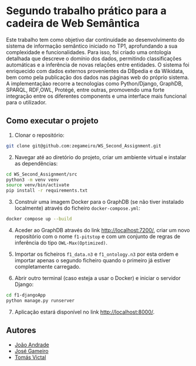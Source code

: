 # Segundo trabalho prático para a cadeira de Web Semântica

Este trabalho tem como objetivo dar continuidade ao desenvolvimento do sistema de informação semântico iniciado no TP1, aprofundando a sua complexidade e funcionalidades. Para isso, foi criado uma ontologia detalhada que descreve o domínio dos dados, permitindo classificações automáticas e a inferência de novas relações entre entidades. O sistema foi enriquecido com dados externos provenientes da DBpedia e da Wikidata, bem como pela publicação dos dados nas páginas web do próprio sistema. A implementaçãao recorre a tecnologias como Python/Django, GraphDB, SPARQL, RDF,OWL, Protégé, entre outras, promovendo uma forte integração entre os diferentes components e uma interface mais funcional para o utilizador.

## Como executar o projeto

1. Clonar o repositório:
```bash
git clone git@github.com:zegameiro/WS_Second_Assignment.git
```

2. Navegar até ao diretório do projeto, criar um ambiente virtual e instalar as dependências:
```bash
cd WS_Second_Assignment/src
python3 -m venv venv
source venv/bin/activate
pip install -r requirements.txt
```
3. Construir uma imagem Docker para o GraphDB (se não tiver instalado localmente) através do ficheiro `docker-compose.yml`:
```bash
docker compose up --build
```

4. Aceder ao GraphDB através do link [http://localhost:7200/](http://localhost:7200/), criar um novo repositório com o nome `f1-pitstop` e com um conjunto de regras de inferência do tipo `OWL-Max(Optimized)`.

5. Importar os ficheiros `f1_data.n3` e `f1_ontology.n3` por esta ordem e importar apenas o segundo ficheiro quando o primeiro já estiver completamente carregado.

6. Abrir outro terminal (caso esteja a usar o Docker) e iniciar o servidor Django:
```bash
cd f1-djangoApp
python manage.py runserver
```

7. Aplicação estará disponível no link [http://localhost:8000/](http://localhost:8000/).

## Autores

- [João Andrade](https://github.com/WildBunnie)
- [José Gameiro](https://github.com/zegameiro)
- [Tomás Victal](https://github.com/fungame2270)
